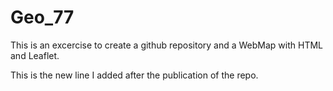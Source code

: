# Geo_77
This is an excercise to create a github repository and a WebMap with HTML and Leaflet.
 
This is the new line I added after the publication of the repo.

